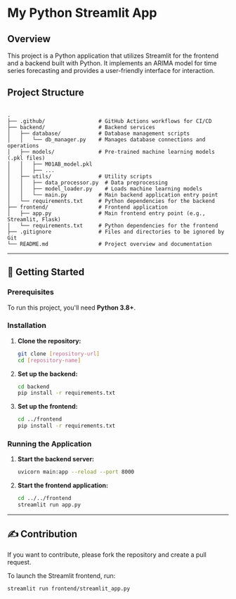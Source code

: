 # My Python Streamlit App

## Overview
This project is a Python application that utilizes Streamlit for the frontend and a backend built with Python. It implements an ARIMA model for time series forecasting and provides a user-friendly interface for interaction.

## Project Structure
```

.
├── .github/                 # GitHub Actions workflows for CI/CD
├── backend/                 # Backend services
│   ├── database/            # Database management scripts
│   │   └── db_manager.py    # Manages database connections and operations
│   ├── models/              # Pre-trained machine learning models (.pkl files)
│   │   ├── M01AB_model.pkl
│   │   ├── ...
│   ├── utils/               # Utility scripts
│   │   ├── data_processor.py  # Data preprocessing
│   │   ├── model_loader.py    # Loads machine learning models
│   │   └── main.py          # Main backend application entry point
│   └── requirements.txt     # Python dependencies for the backend
├── frontend/                # Frontend application
│   ├── app.py               # Main frontend entry point (e.g., Streamlit, Flask)
│   └── requirements.txt     # Python dependencies for the frontend
├── .gitignore               # Files and directories to be ignored by Git
└── README.md                # Project overview and documentation
```
---

## 🚀 Getting Started

### Prerequisites

To run this project, you'll need **Python 3.8+**.

### Installation

1.  **Clone the repository:**
    ```bash
    git clone [repository-url]
    cd [repository-name]
    ```

2.  **Set up the backend:**
    ```bash
    cd backend
    pip install -r requirements.txt
    ```

3.  **Set up the frontend:**
    ```bash
    cd ../frontend
    pip install -r requirements.txt
    ```

### Running the Application

1.  **Start the backend server:**
    ```bash
    uvicorn main:app --reload --port 8000
    ```

2.  **Start the frontend application:**
    ```bash
    cd ../../frontend
    streamlit run app.py
    ```
---

## ✍️ Contribution

If you want to contribute, please fork the repository and create a pull request.

To launch the Streamlit frontend, run:
```
streamlit run frontend/streamlit_app.py
```
